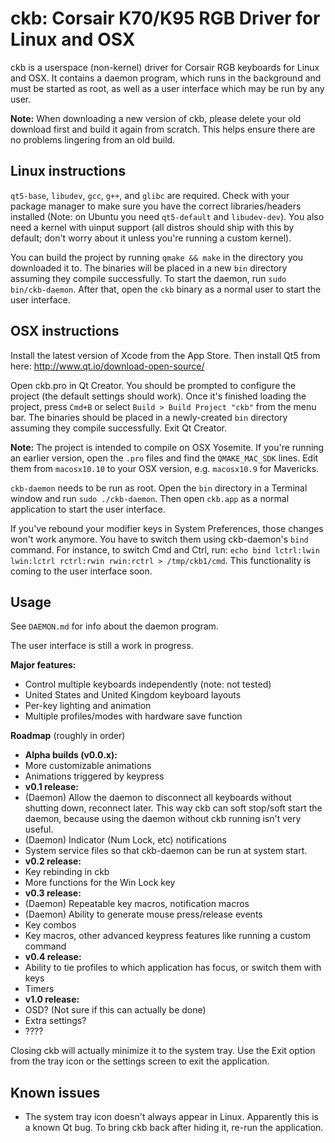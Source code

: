 ckb: Corsair K70/K95 RGB Driver for Linux and OSX
=================================================

ckb is a userspace (non-kernel) driver for Corsair RGB keyboards for Linux and OSX. It contains a daemon program, which runs in the background and must be started as root, as well as a user interface which may be run by any user.

**Note:** When downloading a new version of ckb, please delete your old download first and build it again from scratch. This helps ensure there are no problems lingering from an old build.

Linux instructions
------------------

`qt5-base`, `libudev`, `gcc`, `g++`, and `glibc` are required. Check with your package manager to make sure you have the correct libraries/headers installed (Note: on Ubuntu you need `qt5-default` and `libudev-dev`). You also need a kernel with uinput support (all distros should ship with this by default; don't worry about it unless you're running a custom kernel).

You can build the project by running `qmake && make` in the directory you downloaded it to. The binaries will be placed in a new `bin` directory assuming they compile successfully. To start the daemon, run `sudo bin/ckb-daemon`. After that, open the `ckb` binary as a normal user to start the user interface.

OSX instructions
----------------

Install the latest version of Xcode from the App Store. Then install Qt5 from here: http://www.qt.io/download-open-source/

Open ckb.pro in Qt Creator. You should be prompted to configure the project (the default settings should work). Once it's finished loading the project, press `Cmd+B` or select `Build > Build Project "ckb"` from the menu bar. The binaries should be placed in a newly-created `bin` directory assuming they compile successfully. Exit Qt Creator.

**Note:** The project is intended to compile on OSX Yosemite. If you're running an earlier version, open the `.pro` files and find the `QMAKE_MAC_SDK` lines. Edit them from `macosx10.10` to your OSX version, e.g. `macosx10.9` for Mavericks.

`ckb-daemon` needs to be run as root. Open the `bin` directory in a Terminal window and run `sudo ./ckb-daemon`. Then open `ckb.app` as a normal application to start the user interface.

If you've rebound your modifier keys in System Preferences, those changes won't work anymore. You have to switch them using ckb-daemon's `bind` command. For instance, to switch Cmd and Ctrl, run: `echo bind lctrl:lwin lwin:lctrl rctrl:rwin rwin:rctrl > /tmp/ckb1/cmd`. This functionality is coming to the user interface soon.

Usage
-----

See `DAEMON.md` for info about the daemon program.

The user interface is still a work in progress.

**Major features:**
- Control multiple keyboards independently (note: not tested)
- United States and United Kingdom keyboard layouts
- Per-key lighting and animation
- Multiple profiles/modes with hardware save function

**Roadmap** (roughly in order)
- **Alpha builds (v0.0.x):**
- More customizable animations
- Animations triggered by keypress
- **v0.1 release:**
- (Daemon) Allow the daemon to disconnect all keyboards without shutting down, reconnect later. This way ckb can soft stop/soft start the daemon, because using the daemon without ckb running isn't very useful.
- (Daemon) Indicator (Num Lock, etc) notifications
- System service files so that ckb-daemon can be run at system start.
- **v0.2 release:**
- Key rebinding in ckb
- More functions for the Win Lock key
- **v0.3 release:**
- (Daemon) Repeatable key macros, notification macros
- (Daemon) Ability to generate mouse press/release events
- Key combos
- Key macros, other advanced keypress features like running a custom command
- **v0.4 release:**
- Ability to tie profiles to which application has focus, or switch them with keys
- Timers
- **v1.0 release:**
- OSD? (Not sure if this can actually be done)
- Extra settings?
- ????

Closing ckb will actually minimize it to the system tray. Use the Exit option from the tray icon or the settings screen to exit the application.

Known issues
------------

- The system tray icon doesn't always appear in Linux. Apparently this is a known Qt bug. To bring ckb back after hiding it, re-run the application.
